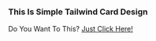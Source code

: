 ### This Is Simple Tailwind Card Design

Do You Want To This? [Just Click Here!](https://simple-tailwind-card.netlify.app/)
